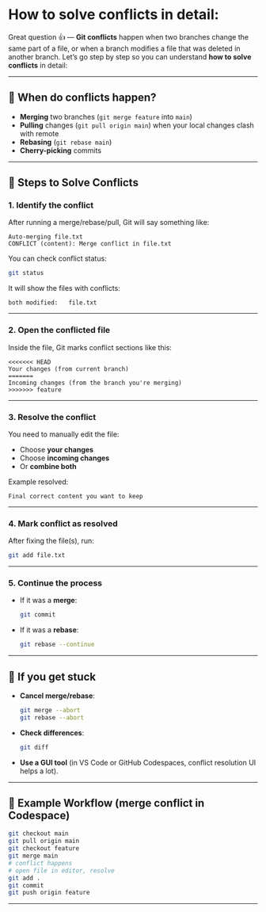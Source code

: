 # **How to solve conflicts** in detail:


Great question 👍 — **Git conflicts** happen when two branches change the same part of a file, or when a branch modifies a file that was deleted in another branch. Let’s go step by step so you can understand **how to solve conflicts** in detail:

---

## 🔹 When do conflicts happen?

* **Merging** two branches (`git merge feature` into `main`)
* **Pulling** changes (`git pull origin main`) when your local changes clash with remote
* **Rebasing** (`git rebase main`)
* **Cherry-picking** commits

---

## 🔹 Steps to Solve Conflicts

### 1. Identify the conflict

After running a merge/rebase/pull, Git will say something like:

```
Auto-merging file.txt
CONFLICT (content): Merge conflict in file.txt
```

You can check conflict status:

```bash
git status
```

It will show the files with conflicts:

```
both modified:   file.txt
```

---

### 2. Open the conflicted file

Inside the file, Git marks conflict sections like this:

```text
<<<<<<< HEAD
Your changes (from current branch)
=======
Incoming changes (from the branch you're merging)
>>>>>>> feature
```

---

### 3. Resolve the conflict

You need to manually edit the file:

* Choose **your changes**
* Choose **incoming changes**
* Or **combine both**

Example resolved:

```text
Final correct content you want to keep
```

---

### 4. Mark conflict as resolved

After fixing the file(s), run:

```bash
git add file.txt
```

---

### 5. Continue the process

* If it was a **merge**:

  ```bash
  git commit
  ```
* If it was a **rebase**:

  ```bash
  git rebase --continue
  ```

---

## 🔹 If you get stuck

* **Cancel merge/rebase**:

  ```bash
  git merge --abort
  git rebase --abort
  ```
* **Check differences**:

  ```bash
  git diff
  ```
* **Use a GUI tool** (in VS Code or GitHub Codespaces, conflict resolution UI helps a lot).

---

## 🔹 Example Workflow (merge conflict in Codespace)

```bash
git checkout main
git pull origin main
git checkout feature
git merge main
# conflict happens
# open file in editor, resolve
git add .
git commit
git push origin feature
```

---





